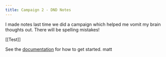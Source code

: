 ```yaml
---
title: Campaign 2 - DND Notes
---
```


I made notes last time we did a campaign which helped me vomit my brain thoughts out. There will be spelling mistakes!


[[Test]]


See the [documentation](https://quartz.jzhao.xyz) for how to get started.
matt